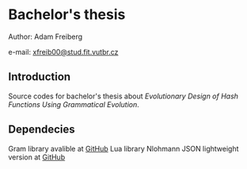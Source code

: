 # Bachelor's thesis

Author: Adam Freiberg

e-mail: xfreib00@stud.fit.vutbr.cz


## Introduction

Source codes for bachelor's thesis about *Evolutionary Design of Hash Functions Using Grammatical Evolution*.

## Dependecies

Gram library avalible at [GitHub](https://github.com/jansvoboda11/gram)
Lua library
Nlohmann JSON lightweight version at [GitHub](https://github.com/ArthurSonzogni/nlohmann_json_cmake_fetchcontent)


